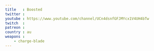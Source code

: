 ```yaml
---
title   : Boosted
twitter :
youtube : https://www.youtube.com/channel/UCn4dsnfGFJMYcx1V4UH4bTw
twitch  :
patreon :
country : au
weapons :
    - charge-blade
---
```

